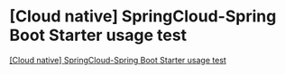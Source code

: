 # [Cloud native] SpringCloud-Spring Boot Starter usage test
[[Cloud native] SpringCloud-Spring Boot Starter usage test](https://aiwithcloud.com/2022/09/16/cloud_native_springcloud_spring_boot_starter_usage_test/)
